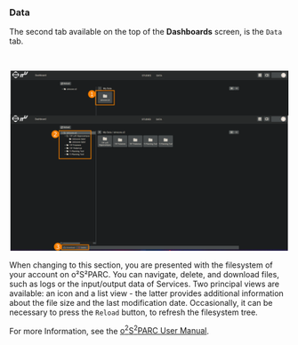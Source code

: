 ### Data

The second tab available on the top of the **Dashboards** screen, is the ```Data``` tab.

<br>
<p align="center">
  <img width="500" src="assets/quickguide/data.png">
</p>


When changing to this section, you are presented with the filesystem of your account on 
o²S²PARC. You can navigate, delete, and download files, such as logs or the input/output data of Services. Two principal views are available: an icon and a list view - the latter provides additional information about the file size and the last modification date. Occasionally, it can be necessary to press the ```Reload``` button, to refresh the filesystem tree.

For more Information, see the [o<sup>2</sup>S<sup>2</sup>PARC User Manual](https://docs.osparc.io/#/).
